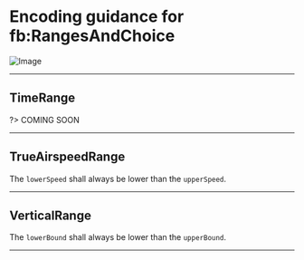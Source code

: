 # Encoding guidance for fb:RangesAndChoice

![Image](https://www.fixm.aero/releases/FIXM-4.3.0/doc/logical_model_documentation/EARoot/EA1/EA1/EA1/EA13.png)

---

## TimeRange

?> COMING SOON

---

## TrueAirspeedRange

The `lowerSpeed` shall always be lower than the `upperSpeed`.

---

## VerticalRange

The `lowerBound` shall always be lower than the `upperBound`.

---





